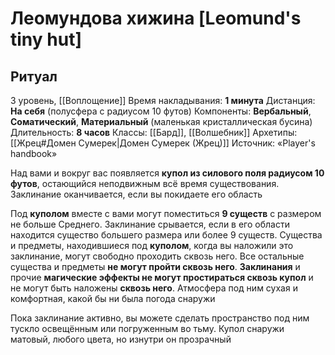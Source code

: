 # Леомундова хижина [Leomund's tiny hut]
## Ритуал
3 уровень, [[Воплощение]]
Время накладывания: **1 минута**
Дистанция: **На себя** (полусфера с радиусом 10 футов)
Компоненты: **Вербальный**, **Соматический**, **Материальный** (маленькая кристаллическая бусина)
Длительность: **8 часов**
Классы: [[Бард]], [[Волшебник]]
Архетипы: [[Жрец#Домен Сумерек|Домен Сумерек (Жрец)]]
Источник: «Player's handbook»

Над вами и вокруг вас появляется **купол из силового поля радиусом 10 футов**, остающийся неподвижным всё время существования. Заклинание оканчивается, если вы покидаете его область

Под **куполом** вместе с вами могут поместиться **9 существ** с размером не больше Среднего. Заклинание срывается, если в его области находится существо большего размера или более 9 существ. Существа и предметы, находившиеся под **куполом**, когда вы наложили это заклинание, могут свободно проходить сквозь него. Все остальные существа и предметы **не могут пройти сквозь него**. **Заклинания** и прочие **магические эффекты не могут простираться сквозь купол** и не могут быть наложены **сквозь него**. Атмосфера под ним сухая и комфортная, какой бы ни была погода снаружи

Пока заклинание активно, вы можете сделать пространство под ним тускло освещённым или погруженным во тьму. Купол снаружи матовый, любого цвета, но изнутри он прозрачный
